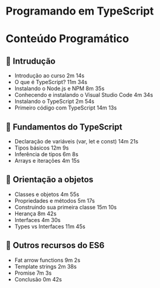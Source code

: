 # Programando em TypeScript

# Conteúdo Programático

## 📖 Intrudução

- Introdução ao curso 2m 14s
- O que é TypeScript?  11m 34s
- Instalando o Node.js e NPM 8m 35s
- Conhecendo e instalando o Visual Studio Code 4m 34s
- Instalando o TypeScript 2m 54s
- Primeiro código com TypeScript 14m 13s

## 📖 Fundamentos do TypeScript

- Declaração de variáveis (var, let e const) 14m 21s
- Tipos básicos 12m 9s
- Inferência de tipos 6m 8s
- Arrays e iterações 4m 15s

## 📖 Orientação a objetos

- Classes e objetos 4m 55s
- Propriedades e métodos 5m 17s
- Construindo sua primeira classe 15m 10s
- Herança 8m 42s
- Interfaces 4m 30s
- Types vs Interfaces 11m 45s

## 📖 Outros recursos do ES6

- Fat arrow functions 9m 2s
- Template strings 2m 38s
- Promise 7m 3s
- Conclusão 0m 42s
